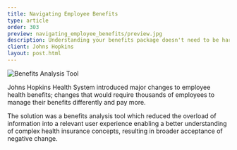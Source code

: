 ```yaml
---
title: Navigating Employee Benefits
type: article
order: 303
preview: navigating_employee_benefits/preview.jpg
description: Understanding your benefits package doesn't need to be hard.
client: Johns Hopkins
layout: post.html
---
```


![Benefits Analysis Tool](../../assets/media/navigating_employee_benefits/preview.jpg)

Johns Hopkins Health System introduced major changes to employee health benefits; changes that would require thousands of employees to manage their benefits differently and pay more.

The solution was a benefits analysis tool which reduced the overload of information into a relevant user experience enabling a better understanding of complex health insurance concepts, resulting in broader acceptance of negative change.
